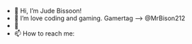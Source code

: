 - 👋 Hi, I’m Jude Bissoon!
- 👀 I’m love coding and gaming. Gamertag --> @MrBison212
- 🌱 
- 📫 How to reach me:

<!---
MrBison212/MrBison212 is a ✨ special ✨ repository because its `README.md` (this file) appears on your GitHub profile.
You can click the Preview link to take a look at your changes.
--->
